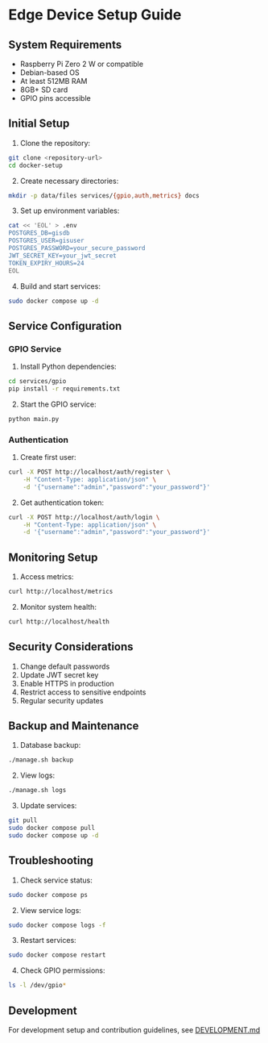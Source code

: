 # Edge Device Setup Guide

## System Requirements

- Raspberry Pi Zero 2 W or compatible
- Debian-based OS
- At least 512MB RAM
- 8GB+ SD card
- GPIO pins accessible

## Initial Setup

1. Clone the repository:
```bash
git clone <repository-url>
cd docker-setup
```

2. Create necessary directories:
```bash
mkdir -p data/files services/{gpio,auth,metrics} docs
```

3. Set up environment variables:
```bash
cat << 'EOL' > .env
POSTGRES_DB=gisdb
POSTGRES_USER=gisuser
POSTGRES_PASSWORD=your_secure_password
JWT_SECRET_KEY=your_jwt_secret
TOKEN_EXPIRY_HOURS=24
EOL
```

4. Build and start services:
```bash
sudo docker compose up -d
```

## Service Configuration

### GPIO Service

1. Install Python dependencies:
```bash
cd services/gpio
pip install -r requirements.txt
```

2. Start the GPIO service:
```bash
python main.py
```

### Authentication

1. Create first user:
```bash
curl -X POST http://localhost/auth/register \
    -H "Content-Type: application/json" \
    -d '{"username":"admin","password":"your_password"}'
```

2. Get authentication token:
```bash
curl -X POST http://localhost/auth/login \
    -H "Content-Type: application/json" \
    -d '{"username":"admin","password":"your_password"}'
```

## Monitoring Setup

1. Access metrics:
```bash
curl http://localhost/metrics
```

2. Monitor system health:
```bash
curl http://localhost/health
```

## Security Considerations

1. Change default passwords
2. Update JWT secret key
3. Enable HTTPS in production
4. Restrict access to sensitive endpoints
5. Regular security updates

## Backup and Maintenance

1. Database backup:
```bash
./manage.sh backup
```

2. View logs:
```bash
./manage.sh logs
```

3. Update services:
```bash
git pull
sudo docker compose pull
sudo docker compose up -d
```

## Troubleshooting

1. Check service status:
```bash
sudo docker compose ps
```

2. View service logs:
```bash
sudo docker compose logs -f
```

3. Restart services:
```bash
sudo docker compose restart
```

4. Check GPIO permissions:
```bash
ls -l /dev/gpio*
```

## Development

For development setup and contribution guidelines, see [DEVELOPMENT.md](DEVELOPMENT.md)
